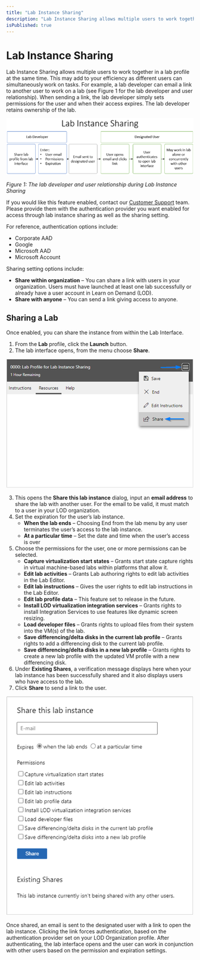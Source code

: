 ```yaml
---
title: "Lab Instance Sharing"
description: "Lab Instance Sharing allows multiple users to work together in a lab profile at the same time. "
isPublished: true
---
```


# Lab Instance Sharing

Lab Instance Sharing allows multiple users to work together in a lab profile at the same time. This may add to your efficiency as different users can simultaneously work on tasks. For example, a lab developer can email a link to another user to work on a lab (see Figure 1 for the lab developer and user relationship). When sending a link, the lab developer simply sets permissions for the user and when their access expires. The lab developer retains ownership of the lab.  

![](/tms/images/lab-instance-sharing-process.png)

*Figure 1: The lab developer and user relationship during Lab Instance Sharing*

If you would like this feature enabled, contact our [Customer Support](http://www.learnondemandsystems.com/customer-support/) team. Please provide them with the authentication provider you want enabled for access through lab instance sharing as well as the sharing setting.  

For reference, authentication options include: 

* Corporate AAD 
* Google 
* Microsoft AAD 
* Microsoft Account 

Sharing setting options include: 

* **Share within organization** – You can share a link with users in your organization. Users must have launched at least one lab successfully or already have a user account in Learn on Demand (LOD). 
* **Share with anyone** – You can send a link giving access to anyone. 

## Sharing a Lab 

Once enabled, you can share the instance from within the Lab Interface.  
1. From the **Lab** profile, click the **Launch** button. 
1. The lab interface opens, from the menu choose **Share**. 

![](/tms/images/lab-instance-sharing-menu.png)

3. This opens the **Share this lab instance** dialog, input an **email address** to share the lab with another user. For the email to be valid, it must match to a user in your LOD organization. 
4. Set the expiration for the user’s lab instance.  
   * **When the lab ends** – Choosing End from the lab menu by any user terminates the user’s access to the lab instance. 
   *  **At a particular time** – Set the date and time when the user’s access is over 
5. Choose the permissions for the user, one or more permissions can be selected. 
   * **Capture virtualization start states** – Grants start state capture rights in virtual machine-based labs within platforms that allow it. 
   * **Edit lab activities** – Grants Lab authoring rights to edit lab activities in the Lab Editor. 
   * **Edit lab instructions** – Gives the user rights to edit lab instructions in the Lab Editor. 
   * **Edit lab profile data** – This feature set to release in the future. 
   * **Install LOD virtualization integration services** – Grants rights to install Integration Services to use features like dynamic screen resizing. 
   * **Load developer files** – Grants rights to upload files from their system into the VM(s) of the lab. 
   * **Save differencing/delta disks in the current lab profile** – Grants rights to add a differencing disk to the current lab profile. 
   * **Save differencing/delta disks in a new lab profile** – Grants rights to create a new lab profile with the updated VM profile with a new differencing disk. 
6. Under **Existing Shares**, a verification message displays here when your lab instance has been successfully shared and it also displays users who have access to the lab. 
7. Click **Share** to send a link to the user. 

![](/tms/images/lab-instance-sharing-permissions.png)

Once shared, an email is sent to the designated user with a link to open the lab instance. Clicking the link forces authentication, based on the authentication provider set on your LOD Organization profile. After authenticating, the lab interface opens and the user can work in conjunction with other users based on the permission and expiration settings.
